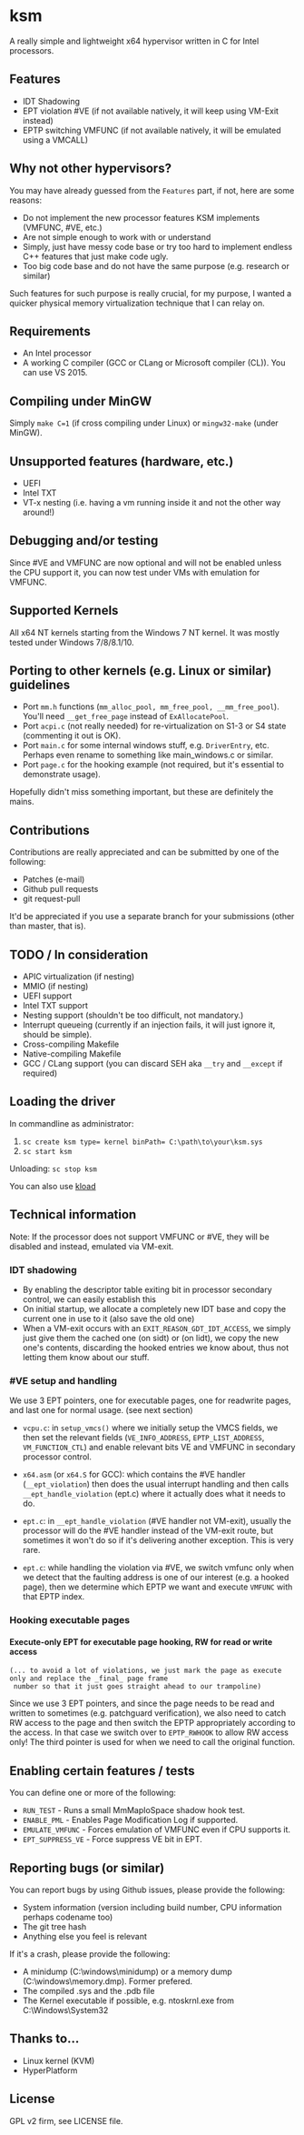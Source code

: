 # ksm

A really simple and lightweight x64 hypervisor written in C for Intel processors.

## Features

- IDT Shadowing
- EPT violation #VE (if not available natively, it will keep using VM-Exit instead)
- EPTP switching VMFUNC (if not available natively, it will be emulated using a VMCALL)

## Why not other hypervisors?

You may have already guessed from the `Features` part, if not, here are some reasons:

- Do not implement the new processor features KSM implements (VMFUNC, #VE, etc.)
- Are not simple enough to work with or understand
- Simply, just have messy code base or try too hard to implement endless C++ features that just make code ugly.
- Too big code base and do not have the same purpose (e.g. research or similar)

Such features for such purpose is really crucial, for my purpose, I wanted a quicker physical memory virtualization
technique that I can relay on.

## Requirements

- An Intel processor
- A working C compiler (GCC or CLang or Microsoft compiler (CL)).  You can use VS 2015.

## Compiling under MinGW

Simply `make C=1` (if cross compiling under Linux) or `mingw32-make` (under MinGW).

## Unsupported features (hardware, etc.)

- UEFI
- Intel TXT
- VT-x nesting (i.e. having a vm running inside it and not the other way around!)

## Debugging and/or testing

Since #VE and VMFUNC are now optional and will not be enabled unless the CPU support it, you can now test under VMs with
emulation for VMFUNC.

## Supported Kernels

All x64 NT kernels starting from the Windows 7 NT kernel.  It was mostly tested under Windows 7/8/8.1/10.

## Porting to other kernels (e.g. Linux or similar) guidelines

- Port `mm.h` functions (`mm_alloc_pool, mm_free_pool, __mm_free_pool`).  You'll need `__get_free_page` instead of `ExAllocatePool`.
- Port `acpi.c` (not really needed) for re-virtualization on S1-3 or S4 state (commenting it out is OK).
- Port `main.c` for some internal windows stuff, e.g. `DriverEntry`, etc.  Perhaps even rename to something like main_windows.c or similar.
- Port `page.c` for the hooking example (not required, but it's essential to demonstrate usage).

Hopefully didn't miss something important, but these are definitely the mains.

## Contributions

Contributions are really appreciated and can be submitted by one of the following:

- Patches (e-mail)
- Github pull requests
- git request-pull

It'd be appreciated if you use a separate branch for your submissions (other than master, that is).

## TODO / In consideration

- APIC virtualization (if nesting)
- MMIO (if nesting)
- UEFI support
- Intel TXT support
- Nesting support (shouldn't be too difficult, not mandatory.)
- Interrupt queueing (currently if an injection fails, it will just ignore it, should be simple).
- Cross-compiling Makefile
- Native-compiling Makefile
- GCC / CLang support (you can discard SEH aka `__try` and `__except` if required)

## Loading the driver

In commandline as administrator:

1. `sc create ksm type= kernel binPath= C:\path\to\your\ksm.sys`
2. `sc start ksm`

Unloading:
`sc stop ksm`

You can also use [kload](https://github.com/asamy/kload)

## Technical information

Note: If the processor does not support VMFUNC or #VE, they will be disabled and instead, emulated via VM-exit.

### IDT shadowing

- By enabling the descriptor table exiting bit in processor secondary control, we can easily establish this
- On initial startup, we allocate a completely new IDT base and copy the current one in use to it (also save the old
												   one)
- When a VM-exit occurs with an `EXIT_REASON_GDT_IDT_ACCESS`, we simply just give them the cached one (on sidt) or (on
														  lidt),
	we copy the new one's contents, discarding the hooked entries we know about, thus not letting them know about
	our stuff.

### #VE setup and handling

We use 3 EPT pointers, one for executable pages, one for readwrite pages, and last one for normal usage.  (see next
													   section)

- `vcpu.c`: in `setup_vmcs()` where we initially setup the VMCS fields, we then set the relevant fields (`VE_INFO_ADDRESS`,
													`EPTP_LIST_ADDRESS`,
													`VM_FUNCTION_CTL`) and enable
relevant bits VE and VMFUNC in secondary processor control.

- `x64.asm` (or `x64.S` for GCC): which contains the #VE handler (`__ept_violation`) then does the usual interrupt handling and then calls
	`__ept_handle_violation` (ept.c) where it actually does what it needs to do.
- `ept.c`: in `__ept_handle_violation` (#VE handler not VM-exit), usually the processor will do the #VE handler instead of
	the VM-exit route, but sometimes it won't do so if it's delivering another exception.  This is very rare.
- `ept.c`: while handling the violation via #VE, we switch vmfunc only when we detect that the faulting address is one of
	our interest (e.g. a hooked page), then we determine which EPTP we want and execute `VMFUNC` with that EPTP index.

### Hooking executable pages

#### Execute-only EPT for executable page hooking, RW for read or write access

	(... to avoid a lot of violations, we just mark the page as execute only and replace the _final_ page frame
	 number so that it just goes straight ahead to our trampoline)
Since we use 3 EPT pointers, and since the page needs to be read and written to sometimes (e.g. patchguard
											   verification),
      we also need to catch RW access to the page and then switch the EPTP appropriately according to
      the access.  In that case we switch over to `EPTP_RWHOOK` to allow RW access only!
	The third pointer is used for when we need to call the original function.

## Enabling certain features / tests

You can define one or more of the following:

- `RUN_TEST` - Runs a small MmMapIoSpace shadow hook test.
- `ENABLE_PML` - Enables Page Modification Log if supported.
- `EMULATE_VMFUNC` - Forces emulation of VMFUNC even if CPU supports it.
- `EPT_SUPPRESS_VE` - Force suppress VE bit in EPT.

## Reporting bugs (or similar)

You can report bugs by using Github issues, please provide the following:

- System information (version including build number, CPU information perhaps codename too)
- The git tree hash
- Anything else you feel is relevant

If it's a crash, please provide the following:

- A minidump (C:\windows\minidump) or a memory dump (C:\windows\memory.dmp).  Former prefered.
- The compiled .sys and the .pdb file
- The Kernel executable if possible, e.g. ntoskrnl.exe from C:\Windows\System32

## Thanks to...

- Linux kernel (KVM)
- HyperPlatform

## License

GPL v2 firm, see LICENSE file.
